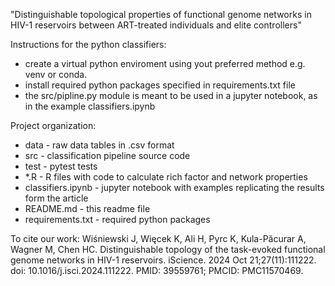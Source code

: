 "Distinguishable topological properties of functional genome networks in HIV-1 reservoirs between ART-treated individuals and elite controllers"


Instructions for the python classifiers:
 - create a virtual python enviroment using yout preferred method e.g. venv or conda.
 - install required python packages specified in requirements.txt file
 - the src/pipline.py module is meant to be used in a jupyter notebook, as in the example classifiers.ipynb

Project organization:
  - data - raw data tables in .csv format
  - src - classification pipeline source code
  - test - pytest tests
  - *.R - R files with code to calculate rich factor and network properties
  - classifiers.ipynb - jupyter notebook with examples replicating the results form the article
  - README.md - this readme file
  - requirements.txt - required python packages

To cite our work:
Wiśniewski J, Więcek K, Ali H, Pyrc K, Kula-Păcurar A, Wagner M, Chen HC. Distinguishable topology of the task-evoked functional genome networks in HIV-1 reservoirs. iScience. 2024 Oct 21;27(11):111222. doi: 10.1016/j.isci.2024.111222. PMID: 39559761; PMCID: PMC11570469.

